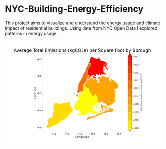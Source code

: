 # NYC-Building-Energy-Efficiency

This project aims to visualize and understand the energy usage and climate impact of residential buildings. Using data from NYC Open Data I explored patterns in energy usage.

<img src="https://github.com/stevenlw-porpoise/NYC-Building-Energy-Efficiency/blob/main/images/boro_means/total_ghg_emissions_intensity_kgco2e_ft.png">
